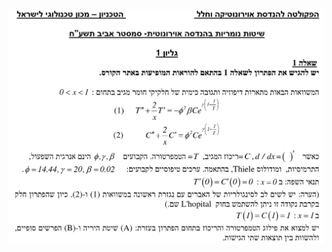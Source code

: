 ![alt text](https://github.com/Daniboy370/Numerical-Algorithms/blob/master/2nd%20Order%20Coupled%20ODEs/Code/description.png)
